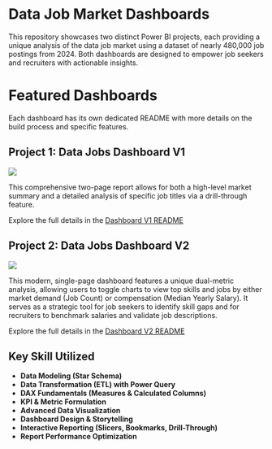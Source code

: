 # Data Job Market Dashboards

This repository showcases two distinct Power BI projects, each providing a unique analysis of the data job market using a dataset of nearly 480,000 job postings from 2024. Both dashboards are designed to empower job seekers and recruiters with actionable insights.

# Featured Dashboards  
Each dashboard has its own dedicated README with more details on the build process and specific features.

## Project 1: Data Jobs Dashboard V1

<img src="/Dashboard_V1/Screenshots/dashboard_overview.gif">

This comprehensive two-page report allows for both a high-level market summary and a detailed analysis of specific job titles via a drill-through feature.

Explore the full details in the [Dashboard V1 README](/Dashboard_V1/README.md)


## Project 2: Data Jobs Dashboard V2

<img src="/Dashboard_V2/Screenshots/dashboard_v2_overview.gif">

This modern, single-page dashboard features a unique dual-metric analysis, allowing users to toggle charts to view top skills and jobs by either market demand (Job Count) or compensation (Median Yearly Salary). It serves as a strategic tool for job seekers to identify skill gaps and for recruiters to benchmark salaries and validate job descriptions.

Explore the full details in the [Dashboard V2 README](/Dashboard_V2/README.md)


## Key Skill Utilized

- **Data Modeling (Star Schema)**
- **Data Transformation (ETL) with Power Query**
- **DAX Fundamentals (Measures & Calculated Columns)**
- **KPI & Metric Formulation**
- **Advanced Data Visualization**
- **Dashboard Design & Storytelling**
- **Interactive Reporting (Slicers, Bookmarks, Drill-Through)**
- **Report Performance Optimization**
